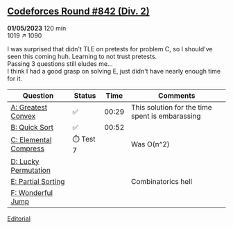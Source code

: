 ## [Codeforces Round #842 (Div. 2)](https://codeforces.com/contest/1768) 
**01/05/2023** 120 min  
1019 ↗ 1090

I was surprised that didn't TLE on pretests for problem C, so I should've seen this coming huh. Learning to not trust pretests.  
Passing 3 questions still eludes me...  
I think I had a good grasp on solving E, just didn't have nearly enough time for it.

| Question | Status | Time | Comments |
| --- | --- | --- | --- |
| [A: Greatest Convex](https://codeforces.com/contest/1768/problem/A) | ✅ | 00:29 | This solution for the time spent is embarassing |
| [B: Quick Sort](https://codeforces.com/contest/1768/problem/B) | ✅ | 00:52 |  |
| [C: Elemental Compress](https://codeforces.com/contest/1768/problem/C) | ⏱️ Test 7 |  | Was O(n^2) |
| [D: Lucky Permutation](https://codeforces.com/contest/1768/problem/D) |  |  |  |
| [E: Partial Sorting](https://codeforces.com/contest/1768/problem/E) |  |  | Combinatorics hell |
| [F: Wonderful Jump](https://codeforces.com/contest/1768/problem/F) |  |  |  |

[Editorial](https://codeforces.com/blog/entry/110901)